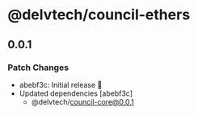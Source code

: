 # @delvtech/council-ethers

## 0.0.1

### Patch Changes

- abebf3c: Initial release 🚀
- Updated dependencies [abebf3c]
  - @delvtech/council-core@0.0.1

